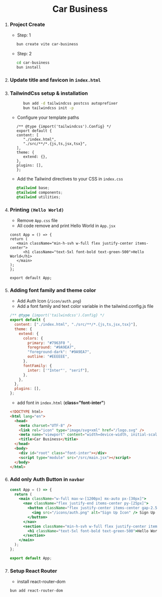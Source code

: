 <h1 align="center">Car Business</h1>

1. ### Project Create

   - Step: 1

   ```bash
      bun create vite car-business
   ```

   - Step: 2

   ```bash
      cd car-business
      bun install
   ```

2. ### Update title and favicon in `index.html`

3. ### TailwindCss setup & installation

   ```bash
         bun add -d tailwindcss postcss autoprefixer
         bun tailwindcss init -p
   ```

   - Configure your template paths

   ```JS
      /** @type {import('tailwindcss').Config} */
      export default {
      content: [
         "./index.html",
         "./src/**/*.{js,ts,jsx,tsx}",
      ],
      theme: {
         extend: {},
      },
      plugins: [],
      };
   ```

   - Add the Tailwind directives to your CSS in `index.css`

   ```CSS
      @tailwind base;
      @tailwind components;
      @tailwind utilities;
   ```

4. ### Printing `(Hello World)`

   - Remove `App.css` file
   - All code remove and print Hello World in `App.jsx`

   ```JSx
   const App = () => {
   return (
      <main className="min-h-svh w-full flex justify-center items-center">
         <h1 className="text-5xl font-bold text-green-500">Hello World</h1>
      </main>
   );
   };

   export default App;
   ```

5. ### Adding font family and theme color

   - Add Auth Icon (`/icon/auth.png`)
   - Add a font family and text color variable in the tailwind.config.js file

   ```js
   /** @type {import('tailwindcss').Config} */
   export default {
     content: ["./index.html", "./src/**/*.{js,ts,jsx,tsx}"],
     theme: {
       extend: {
         colors: {
           primary: "#7963F0 ",
           foreground: "#9A9EA7",
           "foreground-dark": "#9A9EA7",
           outline: "#EEEEEE",
         },
         fontFamily: {
           inter: ['"Inter"', "serif"],
         },
       },
     },
     plugins: [],
   };
   ```

   - add font in `index.html` (**class="font-inter"**)

   ```html
   <!DOCTYPE html>
   <html lang="en">
     <head>
       <meta charset="UTF-8" />
       <link rel="icon" type="image/svg+xml" href="/logo.svg" />
       <meta name="viewport" content="width=device-width, initial-scale=1.0" />
       <title>Car Business</title>
     </head>
     <body>
       <div id="root" class="font-inter"></div>
       <script type="module" src="/src/main.jsx"></script>
     </body>
   </html>
   ```

6. ### Add only Auth Button in **`navbar`**

   ```jsx
   const App = () => {
     return (
       <main className="w-full max-w-[1200px] mx-auto px-[30px]">
         <nav className="flex justify-end items-center py-[25px]">
           <button className="flex justify-center items-center gap-2.5 font-semibold text-sm text-foreground">
             <img src="/icons/auth.png" alt="Sign Up Icon" /> Sign Up
           </button>
         </nav>
         <section className="min-h-svh w-full flex justify-center items-center">
           <h1 className="text-5xl font-bold text-green-500">Hello World</h1>
         </section>
       </main>
     );
   };

   export default App;
   ```

7. ### Setup React Router
   - install react-router-dom
   ```BASH
   bun add react-router-dom
   ```
